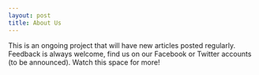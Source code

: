 ```yaml
---
layout: post
title: About Us
---
```

This is an ongoing project that will have new articles posted regularly.  Feedback is always welcome, find us on our Facebook or Twitter accounts (to be announced).  Watch this space for more!